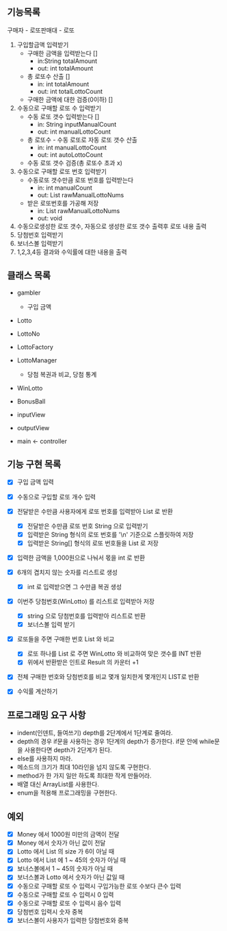 ## 기능목록
구매자 - 로또판매대 - 로또
1. 구입할금액 입력받기
   - 구매한 금액을 입력받는다 []
     - in:String totalAmount 
     - out: int totalAmount  
   - 총 로또수 산출 []
     - in: int totalAmount 
     - out: int totalLottoCount  
   - 구매한 금액에 대한 검증(0이하) []
2. 수동으로 구매할 로또 수 입력받기
   - 수동 로또 갯수 입력받는다 []
     - in: String inputManualCount
     - out: int manualLottoCount  
   - 총 로또수 - 수동 로또로 자동 로또 갯수 산출 
     - in: int manualLottoCount
     - out: int autoLottoCount
   - 수동 로또 갯수 검증(총 로또수 초과 x) 
3. 수동으로 구매할 로또 번호 입력받기
   - 수동로또 갯수만큼 로또 번호를 입력받는다
     - in: int manualCount
     - out: List<String> rawManualLottoNums
   - 받은 로또번호를 가공해 저장
     - in: List<String> rawManualLottoNums
     - out: void
4. 수동으로생성한 로또 갯수, 자동으로 생성한 로또 갯수 출력후 로또 내용 출력
5. 당첨번호 입력받기
6. 보너스볼 입력받기
7. 1,2,3,4등 결과와 수익률에 대한 내용을 출력

## 클래스 목록
- gambler
    - 구입 금액
- Lotto
- LottoNo

- LottoFactory

- LottoManager
    - 당첨 복권과 비교, 당첨 통계

- WinLotto

- BonusBall

- inputView

- outputView

- main <- controller

## 기능 구현 목록
- [x] 구입 금액 입력

- [x] 수동으로 구입할 로또 개수 입력

- [x] 전달받은 수만큼 사용자에게 로또 번호를 입력받아 List<LottoNo> 로 반환
    - [x] 전달받은 수만큼 로또 번호 String 으로 입력받기
    - [x] 입력받은 String 형식의 로또 번호를 '\n' 기준으로 스플릿하여 저장
    - [x] 입력받은 String[] 형식의 로또 번호들을 List<LottoNo> 로 저장

- [x] 입력한 금액을 1,000원으로 나눠서 몫을 int 로 반환

- [x] 6개의 겹치지 않는 숫자를 리스트로 생성
    - [x] int 로 입력받으면 그 수만큼 복권 생성

- [x] 이번주 당첨번호(WinLotto) 를 리스트로 입력받아 저장
    - [x] string 으로 당첨번호를 입력받아 리스트로 반환
    - [x] 보너스볼 입력 받기
- [x] 로또들을 주면 구매한 번호 List 와 비교
    - [x] 로또 하나를 List 로 주면 WinLotto 와 비교하여 맞은 갯수를 INT 반환
    - [x] 위에서 반환받은 인트로 Result 의 카운터 +1

- [x] 전체 구매한 번호와 당첨번호를 비교 몇개 일치한게 몇개인지 LIST로 반환

- [x] 수익률 계산하기


## 프로그래밍 요구 사항
* indent(인덴트, 들여쓰기) depth를 2단계에서 1단계로 줄여라.
* depth의 경우 if문을 사용하는 경우 1단계의 depth가 증가한다. if문 안에 while문을 사용한다면 depth가 2단계가 된다.
* else를 사용하지 마라.
* 메소드의 크기가 최대 10라인을 넘지 않도록 구현한다.
* method가 한 가지 일만 하도록 최대한 작게 만들어라.
* 배열 대신 ArrayList를 사용한다.
* enum을 적용해 프로그래밍을 구현한다.


## 예외
- [x] Money 에서 1000원 미만의 금액이 전달
- [x] Money 에서 숫자가 아닌 값이 전달
- [x] Lotto 에서 List 의 size 가 6이 아닐 때
- [x] Lotto 에서 List 에 1 ~ 45의 숫자가 아닐 때
- [x] 보너스볼에서 1 ~ 45의 숫자가 아닐 때
- [x] 보너스볼과 Lotto 에서 숫자가 아닌 값일 때
- [x] 수동으로 구매할 로또 수 입력시 구입가능한 로또 수보다 큰수 입력
- [x] 수동으로 구매할 로또 수 입력시 0 입력
- [x] 수동으로 구매할 로또 수 입력시 음수 입력
- [x] 당첨번호 입력시 숫자 중복
- [x] 보너스볼이 사용자가 입력한 당첨번호와 중복
